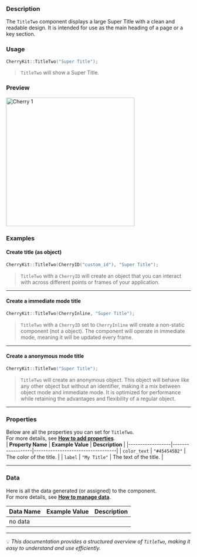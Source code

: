 ### Description  
The `TitleTwo` component displays a large Super Title with a clean and readable design. It is intended for use as the main heading of a page or a key section.

### Usage  
```cpp
CherryKit::TitleTwo("Super Title");
```
> `TitleTwo` will show a Super Title.  

### Preview
<img src="https://static.infinite.si/cherrydocs/1.3/all/imgs/components_references/buttons_button_h2.png" alt="Cherry 1" width="350">

### Examples 
#### Create title (as object)
```cpp
CherryKit::TitleTwo(CherryID("custom_id"), "Super Title");
```
> `TitleTwo` with a `CherryID` will create an object that you can interact with across different points or frames of your application.

---

#### Create a immediate mode title
```cpp
CherryKit::TitleTwo(CherryInline, "Super Title");
```
> `TitleTwo` with a `CherryID` set to `CherryInline` will create a non-static component (not a object). The component will operate in immediate mode, meaning it will be updated every frame.

---
#### Create a anonymous mode title
```cpp
CherryKit::TitleTwo("Super Title");
```
> `TitleTwo` will create an anonymous object. This object will behave like any other object but without an identifier, making it a mix between object mode and immediate mode. It is optimized for performance while retaining the advantages and flexibility of a regular object.

---
### Properties  
Below are all the properties you can set for `TitleTwo`.  
For more details, see **[How to add properties]()**.  
| **Property Name** | **Example Value**  | **Description**                   |
|------------------|------------------|-----------------------------------|
| `color_text`       | `"#454545B2"`      | The color of the title. |
| `label`       | `"My Title"`      | The text of the title. |

---

### Data  
Here is all the data generated (or assigned) to the component.  
For more details, see **[How to manage data]()**.  

| **Data Name** | **Example Value**  | **Description**                   |
|------------------|------------------|-----------------------------------|
| no data |

---


💡 *This documentation provides a structured overview of `TitleTwo`, making it easy to understand and use efficiently.*  
